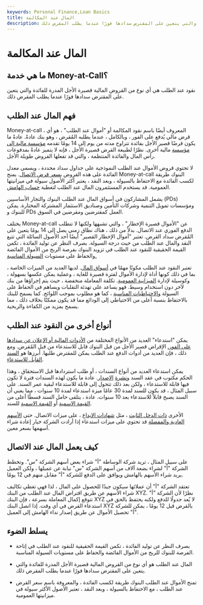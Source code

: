 ```yaml
---
keywords: Personal Finance,Loan Basics
title: المال عند المكالمة
description: المال عند الطلب هو أي نوع من القروض المالية قصيرة الأجل المدرة للفائدة والتي يتعين على المقترض سدادها فورًا عندما يطلب المقرض ذلك.
---
```


# المال عند المكالمة
## ما هي خدمة Money-at-Call؟

نقود عند الطلب هي أي نوع من القروض المالية قصيرة الأجل المدرة للفائدة والتي يتعين على المقترض سدادها فورًا عندما يطلب المقرض ذلك.

## فهم المال عند الطلب

Money-at-call ، المعروف أيضًا باسم نقود المكالمة أو "أموال عند الطلب" ، هو أي قرض مالي يُدفع على الفور ، وبالكامل ، عندما يطلبه المُقرض ، وهو بنك عادةً. عادةً ما يكون قرضًا قصير الأجل بفائدة تتراوح مدته من يوم إلى 14 يومًا تقدمه [مؤسسة مالية إلى مؤسسة](/financialinstitution) مالية أخرى. نظرًا لطبيعة القرض قصيرة الأجل ، فإنه لا يتميز عادةً بمدفوعات رأس المال والفائدة المنتظمة ، والتي قد تفعلها القروض طويلة الأجل.

لا تحتوي قروض الأموال عند الطلب النموذجية على جداول سداد محددة ، ويسمى معدل الفائدة على هذه القروض [بسعر قرض الاتصال](/callloanrate). يمنح Money-at-call البنوك طريقة لكسب الفائدة مع الاحتفاظ بالسيولة ، وبعد النقد ، يعتبر أكثر الأصول سيولة في ميزانيتها العمومية. قد يستخدم المستثمرون المال عند الطلب لتغطية [حساب الهامش](/marginaccount).

يشمل المشاركون في أسواق المال عند الطلب البنوك والتجار الأساسيين (PDs) ومؤسسات تمويل التنمية وشركات التأمين وصناديق الاستثمار المشتركة المختارة. يمكن للبنوك و PDs العمل كمقترضين ومقرضين في السوق.

يختلف Money-at-call عن "الأموال قصيرة الإخطار" ، والتي تشبهها ولكنها لا تتطلب الدفع الفوري عند الاتصال. بدلاً من ذلك ، هناك نطاق زمني يصل إلى 14 يومًا يتعين على المُقرض سداد القرض. تعتبر "أموال الإخطار القصير" أيضًا أحد الأصول السائلة التي تتبع النقد والمال عند الطلب من حيث درجة السيولة. بصرف النظر عن توليد الفائدة ، تكمن القيمة الحقيقية للنقود عند الطلب في تزويد البنوك بفرصة الربح من الأموال الفائضة والحفاظ على مستويات [السيولة المناسبة.](/liquidity)

تعتبر النقود عند الطلب مكونًا مهمًا في [أسواق المال](/moneymarket). لديها العديد من الميزات الخاصة ، بما في ذلك كونها أداة لإدارة الأموال لفترة قصيرة للغاية ، وعملية يمكن عكسها بسهولة ، وكوسيلة لإدارة [الميزانية العمومية](/balancesheet). تكلفة المعاملة منخفضة ، حيث يتم إجراؤها من بنك لآخر دون استخدام وسيط. فهو يساعد على تهدئة التقلبات ويساهم في الحفاظ على السيولة [والاحتياطيات المناسبة](/bank-reserve) ، كما هو مطلوب بموجب اللوائح. كما يسمح للبنك بالاحتفاظ بنسبة أعلى من الاحتياطي إلى الودائع مما قد يكون ممكنًا بخلاف ذلك ، مما يسمح بمزيد من الكفاءة والربحية.

## أنواع أخرى من النقود عند الطلب

يمكن "استدعاء" العديد من الأنواع المختلفة من [الأدوات المالية أو الإعلان عن سدادها على الفور.](/financialinstrument) الإقراض قصير الأجل من قبل البنوك قابل للاستدعاء من قبل المُقرض. ومع ذلك ، فإن العديد من أدوات الدفع عند الطلب يمكن للمقترض طلبها. أبرزها هو [السند القابل للاستدعاء](/callablebond).

يمكن استدعاء العديد من أنواع السندات ، أو طلب استردادها قبل الاستحقاق ، وهذا الحكم مكتوب في عقد السند [ونشرة](/indenture) [الإصدار](/prospectus). عادة ما يكون لهذه السندات فترة لا تكون فيها قابلة للاستدعاء ، ولكن بعد ذلك تتحول إلى قابلة للاستدعاء لبقية عمر السند. على سبيل المثال ، قد يكون للسند لمدة 30 عامًا ميزة استدعاء لمدة 10 سنوات ، مما يعني أن السند يصبح قابلاً للاستدعاء بعد 10 سنوات. عادة ، يتلقى حامل السند قسطًا أعلى من [القيمة الاسمية](/parvalue) أو [القيمة الاسمية](/facevalue) للسند.

الأخرى [ذات الدخل الثابت](/fixed-incomesecurity) ، مثل [شهادات الإيداع](/certificateofdeposit) ، على ميزات الاتصال. حتى [الأسهم العادية والمفضلة](/preferredstock) قد تحتوي على ميزات استدعاء إذا أرادت الشركة خيار إعادة شراء أسهمها بسعر معين.

## كيف يعمل المال عند الاتصال

على سبيل المثال ، تريد شركة الوساطة "أ" شراء بعض أسهم الشركة "س". وتخطط الشركة "أ" لشراء بضعة آلاف من أسهم الشركة "س" نيابة عن عميلها ، ولكن العميل يريد شراء الأسهم بالهامش ويوافق على الدفع للشركة "أ" مقابل منهم في 12 يومًا.

تعتقد الشركة "أ" أن عملائها سيكون جيدًا للحصول على المال ، لذا فهي تغطي تكاليف شراء الأسهم عن طريق اقتراض المال عند الطلب من البنك XYZ. نظرًا لأن الشركة "أ" تتوقع إكمال المعاملة بسرعة ، فإن البنك XYZ لا يُعد جدولًا للدفع ولكنه يحتفظ بالحق في استدعاء القرض في أي وقت. إذا اتصل البنك XYZ بالقرض قبل 12 يومًا ، يمكن للشركة "أ" تحصيل الأموال عن طريق إصدار نداء الهامش إلى العميل.

## يسلط الضوء

- بصرف النظر عن توليد الفائدة ، تكمن القيمة الحقيقية للنقود عند الطلب في إتاحة الفرصة للبنوك للربح من الأموال الفائضة والحفاظ على مستويات السيولة المناسبة.

- المال عند الطلب هو أي نوع من القروض المالية قصيرة الأجل المدرة للفائدة والتي يتعين على المقترض سدادها فورًا عندما يطلب المقرض ذلك.

- تمنح الأموال عند الطلب البنوك طريقة لكسب الفائدة ، والمعروفة باسم سعر القرض عند الطلب ، مع الاحتفاظ بالسيولة ، وبعد النقد ، تعتبر الأصول الأكثر سيولة في ميزانيتها العمومية.

